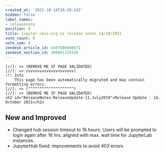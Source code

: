```yaml
---
created_at: '2021-10-14T18:20:24Z'
hidden: false
label_names:
- releasenote
position: 0
title: jupyter.nesi.org.nz release notes 14/10/2021
vote_count: 0
vote_sum: 0
zendesk_article_id: 4407886998671
zendesk_section_id: 360001150156
---
```



    [//]: <> (REMOVE ME IF PAGE VALIDATED)
    [//]: <> (vvvvvvvvvvvvvvvvvvvv)
    !!! Info
        This page has been automatically migrated and may contain formatting errors.
    [//]: <> (^^^^^^^^^^^^^^^^^^^^)
    [//]: <> (REMOVE ME IF PAGE VALIDATED)
    <h2 id="ReleaseNotes-ReleaseUpdate-11.July2019">Release Update - 14. October 2021</h2>
<h2 id="ReleaseNotes-NewandImproved">New and Improved</h2>
<ul>
<li>Changed hub session timeout to 16 hours. Users will be prompted to login again after 16 hrs. aligned with max. wall time for JupyterLab instances. </li>
<li data-stringify-indent="0" data-stringify-border="0">JupyterHub fixed: improvements to avoid 403 errors</li>
</ul>